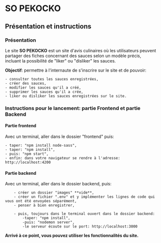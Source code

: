 # SO PEKOCKO

## Présentation et instructions

### Présentation

Le site **SO PEKOCKO** est un site d'avis culinaires où les utilisateurs peuvent partager des fiches concernant des sauces selon un modèle précis, incluant la possibilité de "liker" ou "disliker" les sauces.

**Objectif**: permettre à l'internaute de s'inscrire sur le site et de pouvoir:

    - consulter toutes les sauces enregistrées,
    - créer des sauces,
    - modifier les sauces qu'il a créé,
    - supprimer les sauces qu'il a crée,
    - liker ou disliker les sauces enregistrées sur le site.

### Instructions pour le lancement: partie Frontend et partie Backend

#### Partie frontend

Avec un terminal, aller dans le dossier "frontend" puis:

    - taper: "npm install node-sass",
    - taper: "npm install",
    - puis: "npm start",
    - enfin: dans votre navigateur se rendre à l'adresse: http://localhost:4200 

#### Partie backend

Avec un terminal, aller dans le dossier backend, puis:

        - créer un dossier "images" **vide**,
        - créer un fichier ".env" et y implémenter les lignes de code qui vous ont été envoyées séparément,
        - penser à bien enregistrer,

        - puis, toujours dans le terminal ouvert dans le dossier backend:    
            -taper: "npm install",
            -puis: "nodemon server",
            -le serveur écoute sur le port: http://localhost:3000

**Arrivé à ce point, vous pouvez utiliser les fonctionnalités du site.**
